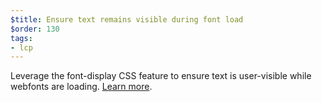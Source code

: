 ```yaml
---
$title: Ensure text remains visible during font load
$order: 130
tags:
- lcp
---
```

Leverage the font-display CSS feature to ensure text is user-visible while
webfonts are loading. [Learn more](https://web.dev/font-display/).
